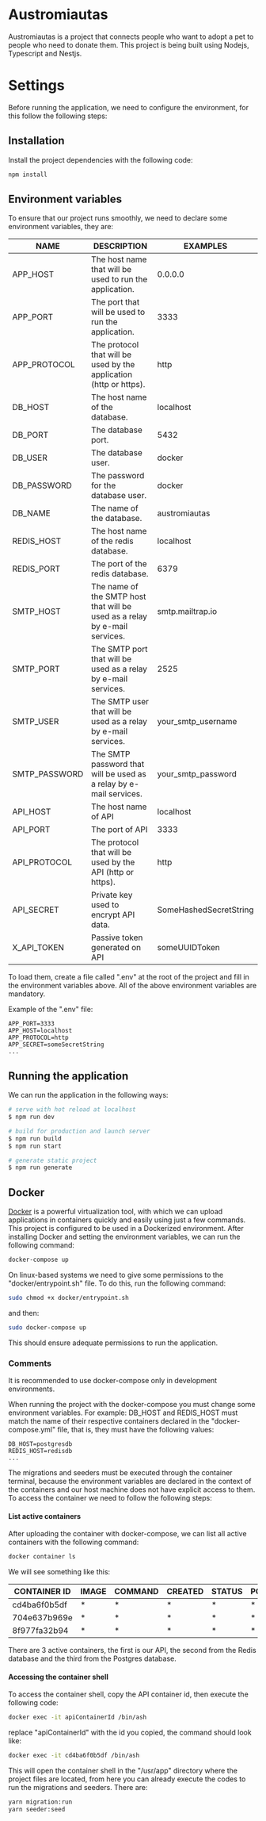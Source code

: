 # Austromiautas
Austromiautas is a project that connects people who want to adopt a pet to people who need to donate them.
This project is being built using Nodejs, Typescript and Nestjs.

# Settings
Before running the application, we need to configure the environment, for this follow the following steps:

## Installation
Install the project dependencies with the following code:

```bash
npm install
```

## Environment variables
To ensure that our project runs smoothly, we need to declare some environment variables, they are:

| NAME          | DESCRIPTION                                                                                 | EXAMPLES               |
|---------------|---------------------------------------------------------------------------------------------|------------------------|
| APP_HOST      | The host name that will be used to run the application.                                     | 0.0.0.0                |
| APP_PORT      | The port that will be used to run the application.                                          | 3333                   |
| APP_PROTOCOL  | The protocol that will be used by the application (http or https).                          | http                   |
| DB_HOST       | The host name of the database.                                                              | localhost              |
| DB_PORT       | The database port.                                                                          | 5432                   |
| DB_USER       | The database user.                                                                          | docker                 |
| DB_PASSWORD   | The password for the database user.                                                         | docker                 |
| DB_NAME       | The name of the database.                                                                   | austromiautas          |
| REDIS_HOST    | The host name of the redis database.                                                        | localhost              |
| REDIS_PORT    | The port of the redis database.                                                             | 6379                   |
| SMTP_HOST     | The name of the SMTP host that will be used as a relay by e-mail services.                  | smtp.mailtrap.io       |
| SMTP_PORT     | The SMTP port that will be used as a relay by e-mail services.                              | 2525                   |
| SMTP_USER     | The SMTP user that will be used as a relay by e-mail services.                              | your_smtp_username     |
| SMTP_PASSWORD | The SMTP password that will be used as a relay by e-mail services.                          | your_smtp_password     |
| API_HOST      | The host name of API                                                                        | localhost              |
| API_PORT      | The port of API                                                                             | 3333                   |
| API_PROTOCOL  | The protocol that will be used by the API (http or https).                                  | http                   |
| API_SECRET    | Private key used to encrypt API data.                                                       | SomeHashedSecretString |
| X_API_TOKEN   | Passive token generated on API                                                              | someUUIDToken          |

To load them, create a file called ".env" at the root of the project and fill in the environment variables above. All of the above environment variables are mandatory.

Example of the ".env" file:
```
APP_PORT=3333
APP_HOST=localhost
APP_PROTOCOL=http
APP_SECRET=someSecretString
...
```
## Running the application
We can run the application in the following ways:

```bash
# serve with hot reload at localhost
$ npm run dev

# build for production and launch server
$ npm run build
$ npm run start

# generate static project
$ npm run generate
```

## Docker
[Docker](https://www.docker.com/) is a powerful virtualization tool, with which we can upload applications in containers quickly and easily using just a few commands. This project is configured to be used in a Dockerized environment.
After installing Docker and setting the environment variables, we can run the following command:

```bash
docker-compose up
```

On linux-based systems we need to give some permissions to the "docker/entrypoint.sh" file. To do this, run the following command:

```bash
sudo chmod +x docker/entrypoint.sh
```

and then:

```bash
sudo docker-compose up
```

This should ensure adequate permissions to run the application.

### Comments
It is recommended to use docker-compose only in development environments.

When running the project with the docker-compose you must change some environment variables. For example: DB_HOST and REDIS_HOST must match the name of their respective containers declared in the "docker-compose.yml" file, that is, they must have the following values:

```env
DB_HOST=postgresdb
REDIS_HOST=redisdb
...
```

The migrations and seeders must be executed through the container terminal, because the environment variables are declared in the context of the containers and our host machine does not have explicit access to them. To access the container we need to follow the following steps:

#### List active containers
After uploading the container with docker-compose, we can list all active containers with the following command:

```bash
docker container ls
```

We will see something like this:

| CONTAINER ID | IMAGE | COMMAND | CREATED | STATUS | PORTS | NAMES                      |
|--------------|-------|---------|---------|--------|-------|----------------------------|
| cd4ba6f0b5df | *     | *       | *       | *      | *     | austromiautas_api_v1_1     |
| 704e637b969e | *     | *       | *       | *      | *     | austromiautas_redisdb_1    |
| 8f977fa32b94 | *     | *       | *       | *      | *     | austromiautas_postgresdb_1 |

There are 3 active containers, the first is our API, the second from the Redis database and the third from the Postgres database.

#### Accessing the container shell
To access the container shell, copy the API container id, then execute the following code:

```bash
docker exec -it apiContainerId /bin/ash
```

replace "apiContainerId" with the id you copied, the command should look like:

```bash
docker exec -it cd4ba6f0b5df /bin/ash
```

This will open the container shell in the "/usr/app" directory where the project files are located, from here you can already execute the codes to run the migrations and seeders. There are:

```bash
yarn migration:run
yarn seeder:seed
```